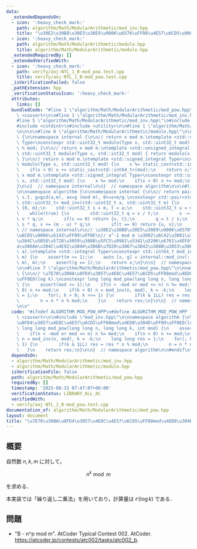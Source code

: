 ```yaml
---
data:
  _extendedDependsOn:
  - icon: ':heavy_check_mark:'
    path: algorithm/Math/ModularArithmetic/mod_inv.hpp
    title: "\u30E2\u30B8\u30E5\u30E9\u9006\u6570\uFF08\u4E57\u6CD5\u9006\u5143\uFF09"
  - icon: ':heavy_check_mark:'
    path: algorithm/Math/ModularArithmetic/modulo.hpp
    title: algorithm/Math/ModularArithmetic/modulo.hpp
  _extendedRequiredBy: []
  _extendedVerifiedWith:
  - icon: ':heavy_check_mark:'
    path: verify/aoj-NTL_1_B-mod_pow.test.cpp
    title: verify/aoj-NTL_1_B-mod_pow.test.cpp
  _isVerificationFailed: false
  _pathExtension: hpp
  _verificationStatusIcon: ':heavy_check_mark:'
  attributes:
    links: []
  bundledCode: "#line 1 \"algorithm/Math/ModularArithmetic/mod_pow.hpp\"\n\n\n\n#include\
    \ <cassert>\n\n#line 1 \"algorithm/Math/ModularArithmetic/mod_inv.hpp\"\n\n\n\n\
    #line 5 \"algorithm/Math/ModularArithmetic/mod_inv.hpp\"\n#include <concepts>\n\
    #include <cstdint>\n#include <utility>\n\n#line 1 \"algorithm/Math/ModularArithmetic/modulo.hpp\"\
    \n\n\n\n#line 6 \"algorithm/Math/ModularArithmetic/modulo.hpp\"\n\nnamespace algorithm\
    \ {\n\nnamespace internal {\n\n// return x mod m.\ntemplate <std::unsigned_integral\
    \ Type>\nconstexpr std::uint32_t modulo(Type x, std::uint32_t mod) { return x\
    \ % mod; }\n\n// return x mod m.\ntemplate <std::unsigned_integral Type>\nconstexpr\
    \ std::uint32_t modulo(Type x, std::int32_t mod) { return modulo(x, static_cast<std::uint32_t>(mod));\
    \ }\n\n// return x mod m.\ntemplate <std::signed_integral Type>\nconstexpr std::uint32_t\
    \ modulo(Type x, std::uint32_t mod) {\n    x %= static_cast<std::int64_t>(mod);\n\
    \    if(x < 0) x += static_cast<std::int64_t>(mod);\n    return x;\n}\n\n// return\
    \ x mod m.\ntemplate <std::signed_integral Type>\nconstexpr std::uint32_t modulo(Type\
    \ x, std::int32_t mod) {\n    x %= mod;\n    if(x < 0) x += mod;\n    return x;\n\
    }\n\n}  // namespace internal\n\n}  // namespace algorithm\n\n\n#line 10 \"algorithm/Math/ModularArithmetic/mod_inv.hpp\"\
    \n\nnamespace algorithm {\n\nnamespace internal {\n\n// return pair of (x, g)\
    \ s.t. g=gcd(a,m), ax=g (mod m), 0<=x<m/g.\nconstexpr std::pair<std::uint32_t,\
    \ std::uint32_t> mod_inv(std::uint32_t a, std::uint32_t m) {\n    if(a == 0) return\
    \ {0, m};\n    std::uint32_t s = m, t = a;\n    std::uint32_t u = m, v = 1;\n\
    \    while(true) {\n        std::uint32_t q = s / t;\n        s -= t * q, u -=\
    \ v * q;\n        if(s == 0) return {v, t};\n        q = t / s;\n        t -=\
    \ s * q, v += (m - u) * q;\n        if(t == 0) return {u, s};\n    }\n}\n\n} \
    \ // namespace internal\n\n// \u30E2\u30B8\u30E5\u30E9\u9006\u6570\uFF08\u4E57\
    \u6CD5\u9006\u5143\uFF09\uFF0E\n// a^-1 mod m \u3092\u6C42\u3081\u308B\uFF0E\u89E3\
    \u304C\u5B58\u5728\u3059\u308B\u5FC5\u8981\u5341\u5206\u6761\u4EF6\u306F\uFF0C\
    a\u3068m\u304C\u4E92\u3044\u306B\u7D20\u3067\u3042\u308B\u3053\u3068\uFF0EO(log\
    \ a).\ntemplate <std::integral Type>\nconstexpr std::int64_t mod_inv(Type a, std::int32_t\
    \ m) {\n    assert(m >= 1);\n    auto [x, g] = internal::mod_inv(::algorithm::internal::modulo(a,\
    \ m), m);\n    assert(g == 1);\n    return x;\n}\n\n}  // namespace algorithm\n\
    \n\n#line 7 \"algorithm/Math/ModularArithmetic/mod_pow.hpp\"\n\nnamespace algorithm\
    \ {\n\n// \u7E70\u308A\u8FD4\u3057\u4E8C\u4E57\u6CD5\uFF08mod\u4ED8\u304D\uFF09\
    \uFF0EO(log k).\nconstexpr long long mod_pow(long long n, long long k, int mod)\
    \ {\n    assert(mod >= 1);\n    if(n < -mod or mod <= n) n %= mod;\n    if(n <\
    \ 0) n += mod;\n    if(k < 0) n = mod_inv(n, mod), k = -k;\n    long long res\
    \ = 1;\n    for(; k > 0; k >>= 1) {\n        if(k & 1LL) res = res * n % mod;\n\
    \        n = n * n % mod;\n    }\n    return res;\n}\n\n}  // namespace algorithm\n\
    \n\n"
  code: "#ifndef ALGORITHM_MOD_POW_HPP\n#define ALGORITHM_MOD_POW_HPP 1\n\n#include\
    \ <cassert>\n\n#include \"mod_inv.hpp\"\n\nnamespace algorithm {\n\n// \u7E70\u308A\
    \u8FD4\u3057\u4E8C\u4E57\u6CD5\uFF08mod\u4ED8\u304D\uFF09\uFF0EO(log k).\nconstexpr\
    \ long long mod_pow(long long n, long long k, int mod) {\n    assert(mod >= 1);\n\
    \    if(n < -mod or mod <= n) n %= mod;\n    if(n < 0) n += mod;\n    if(k < 0)\
    \ n = mod_inv(n, mod), k = -k;\n    long long res = 1;\n    for(; k > 0; k >>=\
    \ 1) {\n        if(k & 1LL) res = res * n % mod;\n        n = n * n % mod;\n \
    \   }\n    return res;\n}\n\n}  // namespace algorithm\n\n#endif\n"
  dependsOn:
  - algorithm/Math/ModularArithmetic/mod_inv.hpp
  - algorithm/Math/ModularArithmetic/modulo.hpp
  isVerificationFile: false
  path: algorithm/Math/ModularArithmetic/mod_pow.hpp
  requiredBy: []
  timestamp: '2025-08-31 07:47:07+00:00'
  verificationStatus: LIBRARY_ALL_AC
  verifiedWith:
  - verify/aoj-NTL_1_B-mod_pow.test.cpp
documentation_of: algorithm/Math/ModularArithmetic/mod_pow.hpp
layout: document
title: "\u7E70\u308A\u8FD4\u3057\u4E8C\u4E57\u6CD5\uFF08mod\u4ED8\u304D\uFF09"
---
```



## 概要

自然数 $n, k, m$ に対して，

$$
n^k \bmod m
$$

を求める．

本実装では「繰り返し二乗法」を用いており，計算量は $\mathcal{O}(\log k)$ である．


## 問題

- "B - n^p mod m". AtCoder Typical Contest 002. AtCoder. <https://atcoder.jp/contests/atc002/tasks/atc002_b>.
